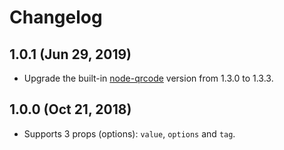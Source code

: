 # Changelog

## 1.0.1 (Jun 29, 2019)

- Upgrade the built-in [node-qrcode](https://github.com/soldair/node-qrcode) version from 1.3.0 to 1.3.3.

## 1.0.0 (Oct 21, 2018)

- Supports 3 props (options): `value`, `options` and `tag`.

